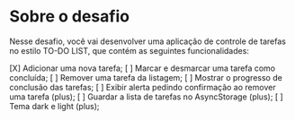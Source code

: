 # Sobre o desafio

Nesse desafio, você vai desenvolver uma aplicação de controle de tarefas no estilo TO-DO LIST, que contém as seguintes funcionalidades:

[X] Adicionar uma nova tarefa;
[ ] Marcar e desmarcar uma tarefa como concluída;
[ ] Remover uma tarefa da listagem;
[ ] Mostrar o progresso de conclusão das tarefas;
[ ] Exibir alerta pedindo confirmação ao remover uma tarefa (plus);
[ ] Guardar a lista de tarefas no AsyncStorage (plus);
[ ] Tema dark e light (plus);
